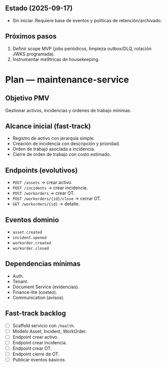 ## Estado (2025-09-17)
- Sin iniciar. Requiere base de eventos y políticas de retención/archivado.

## Próximos pasos
1. Definir scope MVP (jobs periódicos, limpieza outbox/DLQ, rotación JWKS programada).
2. Instrumentar m e9tricas de housekeeping.
# Plan — maintenance-service

## Objetivo PMV
Gestionar activos, incidencias y órdenes de trabajo mínimas.

## Alcance inicial (fast-track)
- Registro de activo con jerarquía simple.
- Creación de incidencia con descripción y prioridad.
- Orden de trabajo asociada a incidencia.
- Cierre de orden de trabajo con costo estimado.

## Endpoints (evolutivos)
- `POST /assets` → crear activo.
- `POST /incidents` → crear incidencia.
- `POST /workorders` → crear OT.
- `POST /workorders/{id}/close` → cerrar OT.
- `GET /workorders/{id}` → detalle.

## Eventos dominio
- `asset.created`
- `incident.opened`
- `workorder.created`
- `workorder.closed`

## Dependencias mínimas
- Auth.
- Tenant.
- Document Service (evidencias).
- Finance-lite (costeo).
- Communication (avisos).

## Fast-track backlog
- [ ] Scaffold servicio con `/health`.
- [ ] Modelo Asset, Incident, WorkOrder.
- [ ] Endpoint crear activo.
- [ ] Endpoint crear incidencia.
- [ ] Endpoint crear OT.
- [ ] Endpoint cierre de OT.
- [ ] Publicar eventos básicos.
